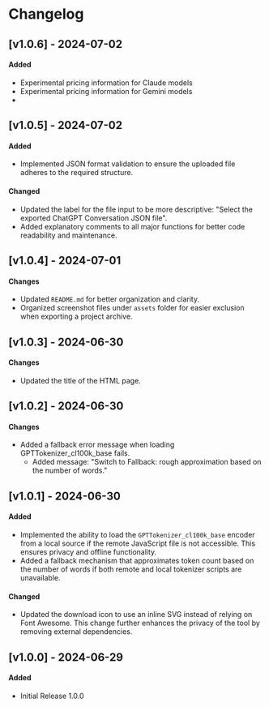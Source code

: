 # Changelog

## [v1.0.6] - 2024-07-02
#### Added
- Experimental pricing information for Claude models
- Experimental pricing information for Gemini models
- 
## [v1.0.5] - 2024-07-02
#### Added
- Implemented JSON format validation to ensure the uploaded file adheres to the required structure.

#### Changed
- Updated the label for the file input to be more descriptive: "Select the exported ChatGPT Conversation JSON file".
- Added explanatory comments to all major functions for better code readability and maintenance.

## [v1.0.4] - 2024-07-01
#### Changes
- Updated `README.md` for better organization and clarity.
- Organized screenshot files under `assets` folder for easier exclusion when exporting a project archive.

## [v1.0.3] - 2024-06-30
#### Changes
- Updated the title of the HTML page.

## [v1.0.2] - 2024-06-30
#### Changes
- Added a fallback error message when loading GPTTokenizer_cl100k_base fails.
  - Added message: "Switch to Fallback: rough approximation based on the number of words."
 
## [v1.0.1] - 2024-06-30
#### Added
- Implemented the ability to load the `GPTTokenizer_cl100k_base` encoder from a local source if the remote JavaScript file is not accessible. This ensures privacy and offline functionality.
- Added a fallback mechanism that approximates token count based on the number of words if both remote and local tokenizer scripts are unavailable.

#### Changed
- Updated the download icon to use an inline SVG instead of relying on Font Awesome. This change further enhances the privacy of the tool by removing external dependencies.

## [v1.0.0] - 2024-06-29
#### Added
- Initial Release 1.0.0


